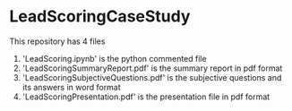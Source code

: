 # LeadScoringCaseStudy
This repository has 4 files
1) 'LeadScoring.ipynb' is the python commented file
2) 'LeadScoringSummaryReport.pdf' is the summary report in pdf format
3) 'LeadScoringSubjectiveQuestions.pdf' is the subjective questions and its answers in word format
4) 'LeadScoringPresentation.pdf' is the presentation file in pdf format
